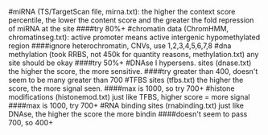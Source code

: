 #miRNA (TS/TargetScan file, mirna.txt):
the higher the context score percentile, the lower the content score and the greater the fold repression of miRNA at the site
####try 80%+
#chromatin data (ChromHMM, chromatinseg.txt):
active promoter means active intergenic hypomethylated region
####ignore heterochromatin, CNVs, use 1,2,3,4,5,6,7,8
#dna methylation (took RRBS, not 450k for quantity reasons, methylation.txt)
any site should be okay
####try 50%+
#DNAse I hypersens. sites (dnase.txt)
the higher the score, the more sensitive.
####try greater than 400, doesn't seem to be many greater than 700
#TFBS sites (tfbs.txt)
the higher the score, the more signal seen.
####max is 1000, so try 700+
#histone modifications (histonemod.txt)
just like TFBS, higher score = more signal
####max is 1000, try 700+
#RNA binding sites (rnabinding.txt)
just like DNAse, the higher the score the more bindin
####doesn't seem to pass 700, so 400+
